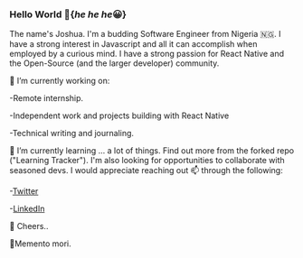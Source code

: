 ### Hello World 👋{_he he he_:grinning:}
The name's Joshua. I'm a budding Software Engineer from Nigeria 🇳🇬. I have a strong interest in Javascript and all it can accomplish when employed by a curious mind. I have a strong passion for React Native and the Open-Source (and the larger developer) community.

🔭 I’m currently working on:

-Remote internship.

-Independent work and projects building with React Native

-Technical writing and journaling.

🌱 I’m currently learning ... a lot of things. Find out more from the forked repo ("Learning Tracker").
I'm also looking for opportunities to collaborate with seasoned devs. I would appreciate reaching out 📫 through the following:

-[Twitter](https://twitter.com/firstChairCoder)

-[LinkedIn](https://www.linkedin.com/in/joshua-adenusi-4a0ab9198/)

🥂 Cheers..

:punch:Memento mori.

